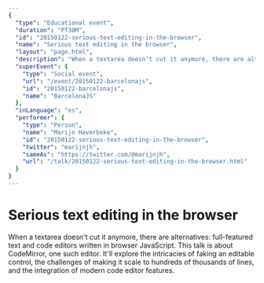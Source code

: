 ```yaml
---
{
  "type": "Educational event",
  "duration": "PT30M",
  "id": "20150122-serious-text-editing-in-the-browser",
  "name": "Serious text editing in the browser",
  "layout": "page.html",
  "description": "When a textarea doesn't cut it anymore, there are alternatives: full-featured text and code editors written in browser JavaScript. This talk is about CodeMirror, one such editor. It'll explore the intricacies of faking an editable control, the challenges of making it scale to hundreds of thousands of lines, and the integration of modern code editor features.",
  "superEvent": {
    "type": "Social event",
    "url": "/event/20150122-barcelonajs",
    "id": "20150122-barcelonajs",
    "name": "BarcelonaJS"
  },
  "inLanguage": "es",
  "performer": {
    "type": "Person",
    "name": "Marijn Haverbeke",
    "id": "20150122-serious-text-editing-in-the-browser",
    "twitter": "marijnjh",
    "sameAs": "https://twitter.com/@marijnjh",
    "url": "/talk/20150122-serious-text-editing-in-the-browser.html"
  }
}
---
```

# Serious text editing in the browser

When a textarea doesn't cut it anymore, there are alternatives: full-featured text and code editors written in browser JavaScript. This talk is about CodeMirror, one such editor. It'll explore the intricacies of faking an editable control, the challenges of making it scale to hundreds of thousands of lines, and the integration of modern code editor features.